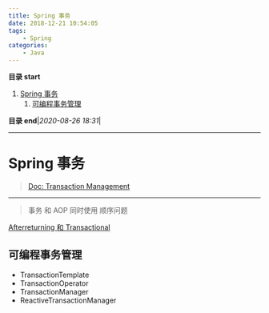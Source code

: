```yaml
---
title: Spring 事务
date: 2018-12-21 10:54:05
tags: 
    - Spring
categories: 
    - Java
---
```


**目录 start**

1. [Spring 事务](#spring-事务)
    1. [可编程事务管理](#可编程事务管理)

**目录 end**|_2020-08-26 18:31_|
****************************************
# Spring 事务
> [Doc: Transaction Management](https://docs.spring.io/spring-framework/docs/5.2.x/spring-framework-reference/data-access.html#spring-data-tier)

************************

> 事务 和 AOP 同时使用 顺序问题

[Afterreturning 和 Transactional](https://stackoverflow.com/questions/39406242/afterreturning-aspect-executes-in-same-transaction-of-pointcut-method#)

## 可编程事务管理

- TransactionTemplate
- TransactionOperator
- TransactionManager
- ReactiveTransactionManager
